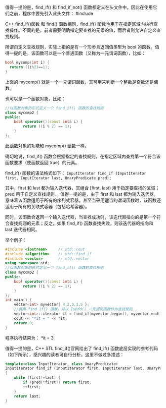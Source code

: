 值得一提的是，find_if() 和 find_if_not() 函数都定义在<algorithm>头文件中。因此在使用它们之前，程序中要先引入此头文件：
#include <algorithm>

C++ find_if()函数
和 find() 函数相同，find_if() 函数也用于在指定区域内执行查找操作。不同的是，前者需要明确指定要查找的元素的值，而后者则允许自定义查找规则。

所谓自定义查找规则，实际上指的是有一个形参且返回值类型为 bool 的函数。值得一提的是，该函数可以是一个普通函数（又称为一元谓词函数），比如：
```cpp
bool mycomp(int i) {
  return ((i%2)==1);
}
```
上面的 mycomp() 就是一个一元谓词函数，其可用来判断一个整数是奇数还是偶数。

也可以是一个函数对象，比如：
```cpp
//以函数对象的形式定义一个 find_if() 函数的查找规则
class mycomp2 {
public:
    bool operator()(const int& i) {
        return ((i % 2) == 1);
    }
};
```
此函数对象的功能和 mycomp() 函数一样。

确切地说，find_if() 函数会根据指定的查找规则，在指定区域内查找第一个符合该函数要求（使函数返回 true）的元素。

find_if() 函数的语法格式如下：
`InputIterator find_if (InputIterator first, InputIterator last, UnaryPredicate pred);`

其中，first 和 last 都为输入迭代器，其组合 [first, last) 用于指定要查找的区域；pred 用于自定义查找规则。
值得一提的是，由于 first 和 last 都为输入迭代器，意味着该函数适用于所有的序列式容器。甚至当采用适当的谓词函数时，该函数还适用于所有的关联式容器（包括哈希容器）。

同时，该函数会返回一个输入迭代器，当查找成功时，该迭代器指向的是第一个符合查找规则的元素；反之，如果 find_if() 函数查找失败，则该迭代器的指向和 last 迭代器相同。

举个例子：
```cpp
#include <iostream>     // std::cout
#include <algorithm>    // std::find_if
#include <vector>       // std::vector
using namespace std;
//以函数对象的形式定义一个 find_if() 函数的查找规则
class mycomp2 {
public:
    bool operator()(const int& i) {
        return ((i % 2) == 1);
    }
};
int main() {
    vector<int> myvector{ 4,2,3,1,5 };
    //调用 find_if() 函数，并以 IsOdd() 一元谓词函数作为查找规则
    vector<int>::iterator it = find_if(myvector.begin(), myvector.end(), mycomp2());
    cout << "*it = " << *it;
    return 0;
}
```
程序执行结果为：
*it = 3

值得一提的是，C++ STL find_if()官网给出了 find_if() 函数底层实现的参考代码（如下所示），感兴趣的读者可自行分析，这里不做过多描述：
```cpp
template<class InputIterator, class UnaryPredicate>
InputIterator find_if (InputIterator first, InputIterator last, UnaryPredicate pred)
{
    while (first!=last) {
        if (pred(*first)) return first;
        ++first;
    }
    return last;
}
```
